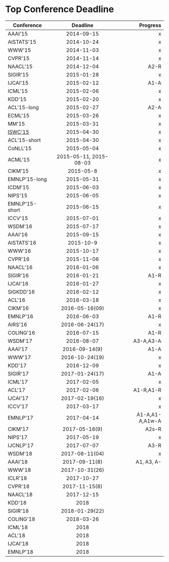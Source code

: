 Top Conference Deadline
=====
| Conference        | Deadline           | Progress  |
| ------------- |:-------------:| -----:|
|AAAI'15 | 2014-09-15 | x |
|AISTATS'15 | 2014-10-24 | x |
|WWW'15 | 2014-11-03 | x |
|CVPR'15 | 2014-11-14 | x |
|NAACL'15 | 2014-12-04 | A2-R|
|SIGIR'15 | 2015-01-28|x|
|IJCAI'15 | 2015-02-12|A1-A|
|ICML'15 | 2015-02-06|x|
|KDD'15 | 2015-02-20|x|
|ACL'15-long | 2015-02-27|A2-A|
|ECML'15 | 2015-03-26|x|
|MM'15 | 2015-03-31|x|
|[ISWC'15](http://iswc2015.semanticweb.org/)| 2015-04-30|x|
|ACL'15-short | 2015-04-30|x|
|CoNLL'15| 2015-05-04|x|
|ACML'15 | 2015-05-11, 2015-08-03|x|
|CIKM'15 | 2015-05-8|x|
|EMNLP'15-long | 2015-05-31 |x|
|ICDM'15| 2015-06-03|x|
|NIPS'15| 2015-06-05 |x|
|EMNLP'15-short | 2015-06-15 |x|
|ICCV'15 | 2015-07-01 |x|
|WSDM'16 | 2015-07-17 |x|
|AAAI'16 | 2015-09-15 |x|
|AISTATS'16 | 2015-10-9 |x|
|WWW'16 | 2015-10-17 |x|
|CVPR'16 | 2015-11-06 |x|
|NAACL'16 | 2016-01-06 |x|
|SIGIR'16 | 2016-01-21|A1-R|
|IJCAI'16 | 2016-01-27|x|
|SIGKDD'16 | 2016-02-12|x|
|ACL'16 | 2016-03-18|x|
|CIKM'16 | 2016-05-16(09)|x|
|EMNLP'16 | 2016-06-03|A1-R|
|AIRS'16 | 2016-06-24(17)|x|
|COLING'16 | 2016-07-15|A1-R|
|WSDM'17 | 2016-08-07|A3-A,A3-A|
|AAAI'17 | 2016-09-14(9)|A1-A|
|WWW'17 | 2016-10-24(19)|x|
|KDD'17 | 2016-12-09|x|
|SIGIR'17 | 2017-01-24(17)|A1-A|
|ICML'17 | 2017-02-05|x|
|ACL'17 | 2017-02-06|A1-R,A1-R|
|IJCAI'17 | 2017-02-19(16)|x|
|ICCV'17 | 2017-03-17|x|
|EMNLP'17 | 2017-04-14|A1-A,A1-A,A1w-A|
|CIKM'17 | 2017-05-16(9)|A2s-R|
|NIPS'17 | 2017-05-19|x|
|IJCNLP'17 | 2017-07-07|A3-R|
|WSDM'18 | 2017-08-11(04)|x|
|AAAI'18 | 2017-09-11(8)|A1, A3, A-|
|WWW'18 | 2017-10-31(26)||
|ICLR'18 | 2017-10-27||
|CVPR'18 | 2017-11-15(8)||
|NAACL'18 | 2017-12-15||
|KDD'18 | 2018||
|SIGIR'18 | 2018-01-29(22)||
|COLING'18 | 2018-03-26||
|ICML'18 | 2018||
|ACL'18 | 2018||
|IJCAI'18 | 2018||
|EMNLP'18 | 2018||



